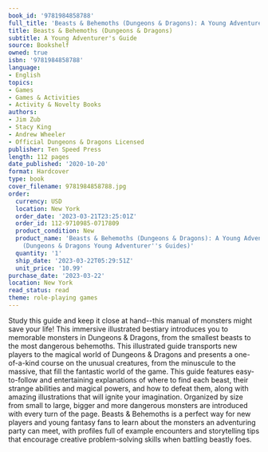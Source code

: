 ```yaml
---
book_id: '9781984858788'
full_title: 'Beasts & Behemoths (Dungeons & Dragons): A Young Adventurer''s Guide'
title: Beasts & Behemoths (Dungeons & Dragons)
subtitle: A Young Adventurer's Guide
source: Bookshelf
owned: true
isbn: '9781984858788'
language:
- English
topics:
- Games
- Games & Activities
- Activity & Novelty Books
authors:
- Jim Zub
- Stacy King
- Andrew Wheeler
- Official Dungeons & Dragons Licensed
publisher: Ten Speed Press
length: 112 pages
date_published: '2020-10-20'
format: Hardcover
type: book
cover_filename: 9781984858788.jpg
order:
  currency: USD
  location: New York
  order_date: '2023-03-21T23:25:01Z'
  order_id: 112-9710985-0717809
  product_condition: New
  product_name: 'Beasts & Behemoths (Dungeons & Dragons): A Young Adventurer''s Guide
    (Dungeons & Dragons Young Adventurer''s Guides)'
  quantity: '1'
  ship_date: '2023-03-22T05:29:51Z'
  unit_price: '10.99'
purchase_date: '2023-03-22'
location: New York
read_status: read
theme: role-playing games
---
```

Study this guide and keep it close at hand--this manual of monsters might save your life! This immersive illustrated bestiary introduces you to memorable monsters in Dungeons & Dragons, from the smallest beasts to the most dangerous behemoths.
This illustrated guide transports new players to the magical world of Dungeons & Dragons and presents a one-of-a-kind course on the unusual creatures, from the minuscule to the massive, that fill the fantastic world of the game. This guide features easy-to-follow and entertaining explanations of where to find each beast, their strange abilities and magical powers, and how to defeat them, along with amazing illustrations that will ignite your imagination. Organized by size from small to large, bigger and more dangerous monsters are introduced with every turn of the page.
Beasts & Behemoths is a perfect way for new players and young fantasy fans to learn about the monsters an adventuring party can meet, with profiles full of example encounters and storytelling tips that encourage creative problem-solving skills when battling beastly foes.
